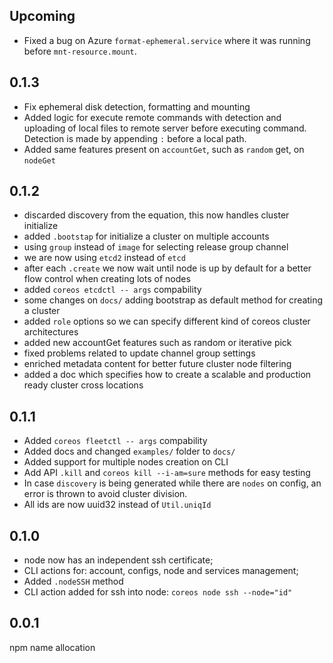## Upcoming
- Fixed a bug on Azure `format-ephemeral.service` where it was running before
`mnt-resource.mount`.

## 0.1.3
- Fix ephemeral disk detection, formatting and mounting
- Added logic for execute remote commands with detection and uploading of local
files to remote server before executing command. Detection is made by appending
`:` before a local path.
- Added same features present on `accountGet`, such as `random` get, on `nodeGet`

## 0.1.2
- discarded discovery from the equation, this now handles cluster initialize
- added `.bootstap` for initialize a cluster on multiple accounts
- using `group` instead of `image` for selecting release group channel
- we are now using `etcd2` instead of `etcd`
- after each `.create` we now wait until node is up by default for a better flow
control when creating lots of nodes
- added `coreos etcdctl -- args` compability
- some changes on `docs/` adding bootstrap as default method for creating a
cluster
- added `role` options so we can specify different kind of coreos cluster
architectures
- added new accountGet features such as random or iterative pick
- fixed problems related to update channel group settings
- enriched metadata content for better future cluster node filtering
- added a doc which specifies how to create a scalable and production ready
cluster cross locations

## 0.1.1
- Added `coreos fleetctl -- args` compability
- Added docs and changed `examples/` folder to `docs/`
- Added support for multiple nodes creation on CLI
- Add API `.kill` and `coreos kill --i-am=sure` methods for easy testing
- In case `discovery` is being generated while there are `nodes` on config, an
error is thrown to avoid cluster division.
- All ids are now uuid32 instead of `Util.uniqId`

## 0.1.0
- node now has an independent ssh certificate;
- CLI actions for: account, configs, node and services management;
- Added `.nodeSSH` method
- CLI action added for ssh into node: `coreos node ssh --node="id"`

## 0.0.1
npm name allocation
